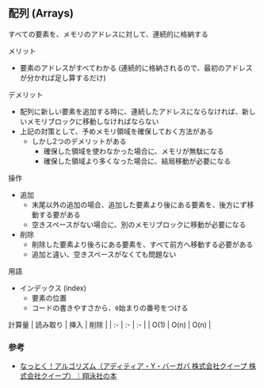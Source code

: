 ## 配列 (Arrays)
すべての要素を、メモリのアドレスに対して、連続的に格納する

メリット
- 要素のアドレスがすべてわかる (連続的に格納されるので、最初のアドレスが分かれば足し算するだけ)

デメリット
- 配列に新しい要素を追加する時に、連続したアドレスにならなければ、新しいメモリブロックに移動しなければならない
- 上記の対策として、予めメモリ領域を確保しておく方法がある
  - しかし2つのデメリットがある
    - 確保した領域を使わなかった場合に、メモリが無駄になる
    - 確保した領域より多くなった場合に、結局移動が必要になる

操作
- 追加
  - 末尾以外の追加の場合、追加した要素より後にある要素を、後方にず移動する要がある
  - 空きスペースがない場合に、別のメモリブロックに移動が必要になる
- 削除
  - 削除した要素より後ろにある要素を、すべて前方へ移動する必要がある
  - 追加と違い、空きスペースがなくても問題ない

用語
- インデックス (index)
  - 要素の位置
  - コードの書きやすさから、`0`始まりの番号をつける

計算量
| 読み取り | 挿入 | 削除 |
| :- | :- | :- | 
| O(1) | O(n) | O(n) |

### 参考
- [なっとく！アルゴリズム（アディティア・Y・バーガバ 株式会社クイープ 株式会社クイープ）｜翔泳社の本](https://www.shoeisha.co.jp/book/detail/9784798143354)
